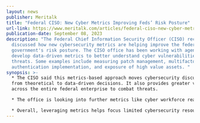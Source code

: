 ```yaml
---
layout: news
publisher: Meritalk
title: "Federal CISO: New Cyber Metrics Improving Feds’ Risk Posture"
url-link: https://www.meritalk.com/articles/federal-ciso-new-cyber-metrics-improving-feds-risk-posture/
publication-date: September 08, 2023
description: "The Federal Chief Information Security Officer (CISO) recently
  discussed how new cybersecurity metrics are helping improve the federal
  government's risk posture. The CISO office has been working with agencies to
  develop data-driven metrics to better understand cyber vulnerabilities and
  threats. Some examples include measuring patch management, multifactor
  authentication implementation, and exposure of high value assets. "
synopsis: >-
  * The CISO said this metrics-based approach moves cybersecurity discussions
  from theoretical to data-driven decisions. It also provides greater visibility
  across the entire federal enterprise to combat threats.

  * The office is looking into further metrics like cyber workforce readiness and supply chain risks.

  * Overall, leveraging metrics helps focus limited cybersecurity resources on the most critical risks facing federal systems and data.
---
```

